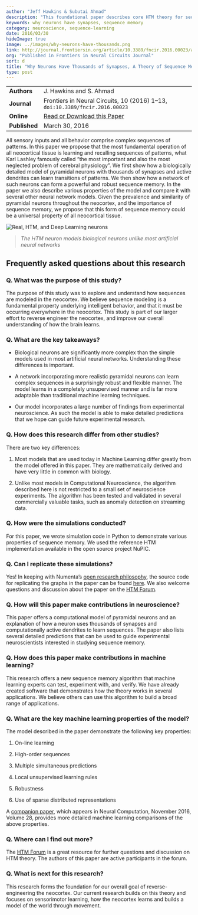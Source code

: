 ```yaml
---
author: "Jeff Hawkins & Subutai Ahmad"
description: "This foundational paper describes core HTM theory for sequence memory and its relationship to the neocortex. Written with a neuroscience perspective, the paper explains why neurons have so many synapses and how networks of neurons can form a powerful sequence learning mechanism."
keywords: why neurons have synapses, sequence memory
category: neuroscience, sequence-learning
date: 2016/03/30
hideImage: true
image: ../images/why-neurons-have-thousands.png
link: http://journal.frontiersin.org/article/10.3389/fncir.2016.00023/abstract
org: "Published in Frontiers in Neural Circuits Journal"
sort: d
title: "Why Neurons Have Thousands of Synapses, A Theory of Sequence Memory in Neocortex"
type: post
---
```


| | |
|-|-|
| **Authors** | J. Hawkins and S. Ahmad |
| **Journal** | Frontiers in Neural Circuits, 10 (2016) 1–13, `doi:10.3389/fncir.2016.00023` |
| **Online** | [Read or Download this Paper][1] |
| **Published** | March 30, 2016 |

All sensory inputs and all behavior comprise complex sequences of patterns. In
this paper we propose that the most fundamental operation of all neocortical
tissue is learning and recalling sequences of patterns, what Karl Lashley
famously called “the most important and also the most neglected problem of
cerebral physiology”. We first show how a biologically detailed model of
pyramidal neurons with thousands of synapses and active dendrites can learn
transitions of patterns. We then show how a network of such neurons can form a
powerful and robust sequence memory. In the paper we also describe various
properties of the model and compare it with several other neural network models.
Given the prevalence and similarity of pyramidal neurons throughout the
neocortex, and the importance of sequence memory, we propose that this form of
sequence memory could be a universal property of all neocortical tissue.

![Real, HTM, and Deep Learning neurons](../images/why-neurons-have-thousands.png)
> *The HTM neuron models biological neurons unlike most artificial neural networks*

## Frequently asked questions about this research

### Q. What was the purpose of this study?

The purpose of this study was to explore and understand how sequences are
modeled in the neocortex. We believe sequence modeling is a fundamental property
underlying intelligent behavior, and that it must be occurring everywhere in the
neocortex. This study is part of our larger effort to reverse engineer the
neocortex, and improve our overall understanding of how the brain learns.

### Q. What are the key takeaways?

* Biological neurons are significantly more complex than the simple models used
  in most artificial neural networks. Understanding these differences is
  important.

* A network incorporating more realistic pyramidal neurons can learn complex
  sequences in a surprisingly robust and flexible manner. The model learns in a
  completely unsupervised manner and is far more adaptable than traditional
  machine learning techniques.

* Our model incorporates a large number of findings from experimental
  neuroscience. As such the model is able to make detailed predictions that we
  hope can guide future experimental research.

### Q. How does this research differ from other studies?

There are two key differences:

1. Most models that are used today in Machine Learning differ greatly from the
  model offered in this paper. They are mathematically derived and have very
  little in common with biology.

1. Unlike most models in Computational Neuroscience, the algorithm described
  here is not restricted to a small set of neuroscience experiments. The
  algorithm has been tested and validated in several commercially valuable
  tasks, such as anomaly detection on streaming data.

### Q. How were the simulations conducted?

For this paper, we wrote simulation code in Python to demonstrate various
properties of sequence memory. We used the reference HTM implementation
available in the open source project NuPIC.

### Q. Can I replicate these simulations?

Yes! In keeping with Numenta’s [open research philosophy][2], the source code
for replicating the graphs in the paper can be found [here][3]. We also welcome
questions and discussion about the paper on the [HTM Forum][4].

### Q. How will this paper make contributions in neuroscience?

This paper offers a computational model of pyramidal neurons and an explanation
of how a neuron uses thousands of synapses and computationally active dendrites
to learn sequences. The paper also lists several detailed predictions that can
be used to guide experimental neuroscientists interested in studying sequence
memory.

### Q. How does this paper make contributions in machine learning?

This research offers a new sequence memory algorithm that machine learning
experts can test, experiment with, and verify. We have already created software
that demonstrates how the theory works in several applications. We believe
others can use this algorithm to build a broad range of applications.

### Q. What are the key machine learning properties of the model?

The model described in the paper demonstrate the following key properties:

1. On-line learning

1. High-order sequences

1. Multiple simultaneous predictions

1. Local unsupervised learning rules

1. Robustness

1. Use of sparse distributed representations

A [companion paper][5], which appears in Neural Computation, November 2016, Volume 28,
provides more detailed machine learning comparisons of the above properties.

### Q. Where can I find out more?

The [HTM Forum][4] is a great resource for further questions and discussion on
HTM theory. The authors of this paper are active participants in the forum.

### Q. What is next for this research?

This research forms the foundation for our overall goal of reverse-engineering
the neocortex. Our current research builds on this theory and focuses on
sensorimotor learning, how the neocortex learns and builds a model of the world
through movement.

[1]: http://journal.frontiersin.org/article/10.3389/fncir.2016.00023/full
[2]: /blog/2014/09/17/increasing-research-transparency/
[3]: https://github.com/numenta/nupic.research/tree/master/projects/sequence_learning
[4]: https://discourse.numenta.org/
[5]: /resources/papers/continuous-online-sequence-learning-with-an-unsupervised-neural-network-model/
